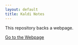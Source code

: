 ```yaml
---
layout: default
title: Kaldi Notes
---
```

This repository backs a webpage.

[Go to the Webpage](http://oxinabox.github.io/Kaldi-Notes/)
